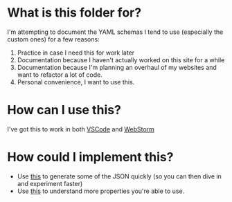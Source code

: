 # What is this folder for?
I'm attempting to document the YAML schemas I tend to use (especially the custom ones) for a few reasons:

1. Practice in case I need this for work later
2. Documentation because I haven't actually worked on this site for a while
3. Documentation because I'm planning an overhaul of my websites and want to refactor a lot of code.
4. Personal convenience, I want to use this.

# How can I use this?

I've got this to work in both [VSCode](https://joshuaavalon.io/intellisense-json-yaml-vs-code) and [WebStorm](https://www.jetbrains.com/help/idea/json.html#ws_json_using_schemas)

# How could I implement this?

- Use [this](https://codebeautify.org/yaml-to-json-schema-generator) to generate some of the JSON quickly (so you can then dive in and experiment faster)
- Use [this](https://json-schema.org/understanding-json-schema/UnderstandingJSONSchema.pdf) to understand more properties you're able to use.